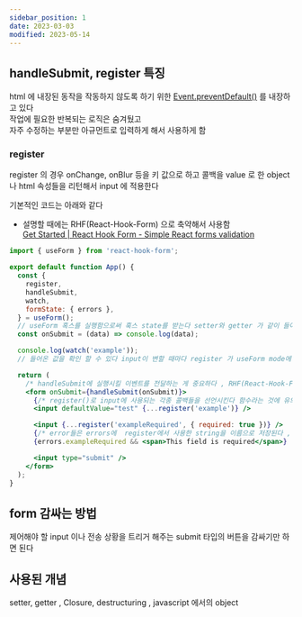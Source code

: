 ```yaml
---
sidebar_position: 1
date: 2023-03-03
modified: 2023-05-14
---
```


## handleSubmit, register 특징

html 에 내장된 동작을 작동하지 않도록 하기 위한 [Event.preventDefault()](https://developer.mozilla.org/ko/docs/Web/API/Event/preventDefault) 를 내장하고 있다  
작업에 필요한 반복되는 로직은 숨겨뒀고  
자주 수정하는 부분만 아규먼트로 입력하게 해서 사용하게 함

### register

register 의 경우 onChange, onBlur 등을 키 값으로 하고 콜백을 value 로 한 object 나 html 속성들을 리턴해서 input 에 적용한다

기본적인 코드는 아래와 같다

- 설명할 때에는 RHF(React-Hook-Form) 으로 축약해서 사용함  
  [Get Started | React Hook Form - Simple React forms validation](https://react-hook-form.com/get-started/#Quickstart)

```jsx
import { useForm } from 'react-hook-form';

export default function App() {
  const {
    register,
    handleSubmit,
    watch,
    formState: { errors },
  } = useForm();
  // useForm 혹스를 실행함으로써 훅스 state를 받는다 setter와 getter 가 같이 들어온다
  const onSubmit = (data) => console.log(data);

  console.log(watch('example'));
  // 들어온 값을 확인 할 수 있다 input이 변할 때마다 register 가 useForm mode에 따라 반응한다

  return (
    /* handleSubmit에 실행시킬 이벤트를 전달하는 게 중요하다 , RHF(React-Hook-Form) 에서 유효성 검사를 통과해야 onSubmit을 실행한다 */
    <form onSubmit={handleSubmit(onSubmit)}>
      {/* register()로 input에 사용되는 각종 콜백들을 선언시킨다 함수라는 것에 유의 (string , {...options} )=>object[] 다 */}
      <input defaultValue="test" {...register('example')} />

      <input {...register('exampleRequired', { required: true })} />
      {/* error들은 errors에  register에서 사용한 string을 이름으로 저장된다 , 오류가 없으면 빈 객체가 된다 */}
      {errors.exampleRequired && <span>This field is required</span>}

      <input type="submit" />
    </form>
  );
}
```

## form 감싸는 방법

제어해야 할 input 이나 전송 상황을 트리거 해주는 submit 타입의 버튼을 감싸기만 하면 된다

## 사용된 개념

setter, getter , Closure, destructuring , javascript 에서의 object
